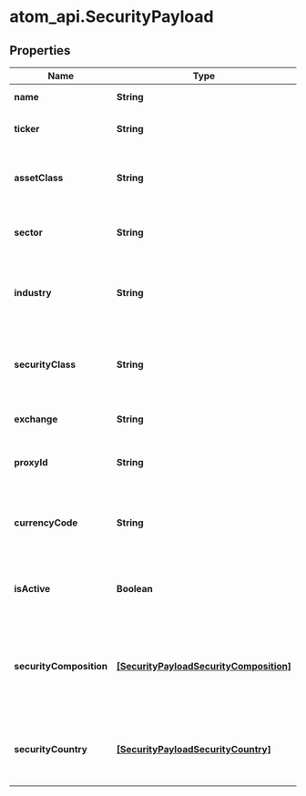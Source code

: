 # atom_api.SecurityPayload

## Properties
Name | Type | Description | Notes
------------ | ------------- | ------------- | -------------
**name** | **String** | Name for the security | 
**ticker** | **String** | Security’s ticker on the exchange where it is traded | 
**assetClass** | **String** | The asset class for the security such as “equity”, “fixed-income”, “cash”, etc. | [optional] 
**sector** | **String** | Sector for the security such as “Technology” or “Pharmaceuticals” | [optional] 
**industry** | **String** | The industry of the security such as “Consumer Tech” or “Enterprise Systems” | [optional] 
**securityClass** | **String** | The security class of the security such as “stock”, “mutual fund”, “ETF” (exchange-traded fund), etc. | [optional] 
**exchange** | **String** | The exchange on which the security is traded | [optional] 
**proxyId** | **String** | ID of a security that will serve as a proxy in financial analytics | [optional] 
**currencyCode** | **String** | Alphabetic currency code for the base currency of the security, limited to 3 characters | [optional] 
**isActive** | **Boolean** | Indicates if the security is active. Defaults to true which indicates that the it is active | [optional] [default to true]
**securityComposition** | [**[SecurityPayloadSecurityComposition]**](SecurityPayloadSecurityComposition.md) | Details on the components of a security, their relative weight within the security, and their start and end dates | [optional] 
**securityCountry** | [**[SecurityPayloadSecurityCountry]**](SecurityPayloadSecurityCountry.md) | Each country where the security is traded and its relative weight within the security | [optional] 


